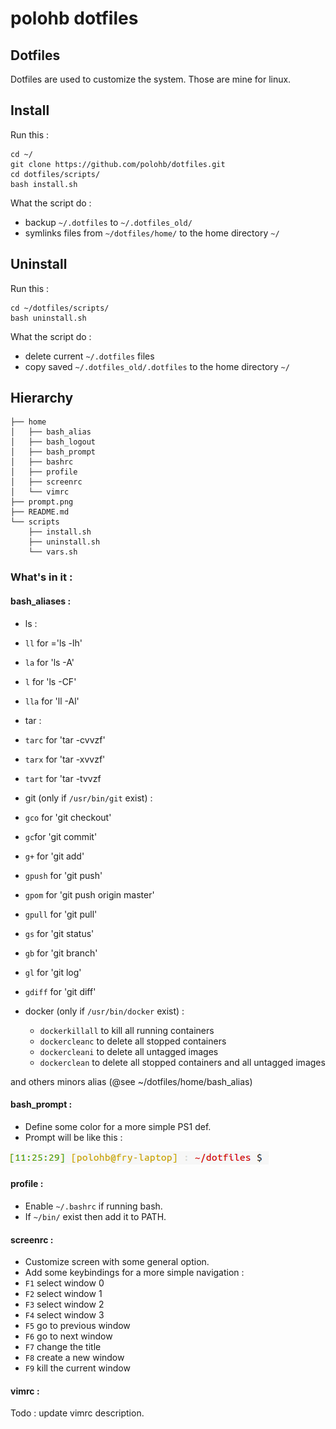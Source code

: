 # polohb dotfiles

## Dotfiles

Dotfiles are used to customize the system. Those are mine for linux.

## Install
Run this :
```
cd ~/
git clone https://github.com/polohb/dotfiles.git
cd dotfiles/scripts/
bash install.sh
```

What the script do :

 * backup `~/.dotfiles` to `~/.dotfiles_old/`
 * symlinks files from `~/dotfiles/home/` to the home directory `~/`


## Uninstall
Run this :
```
cd ~/dotfiles/scripts/
bash uninstall.sh
```

What the script do :

 * delete current `~/.dotfiles` files
 * copy saved `~/.dotfiles_old/.dotfiles` to the home directory `~/`



## Hierarchy
<!-- generated with tree -->
```
├── home
│   ├── bash_alias
│   ├── bash_logout
│   ├── bash_prompt
│   ├── bashrc
│   ├── profile
│   ├── screenrc
│   └── vimrc
├── prompt.png
├── README.md
└── scripts
    ├── install.sh
    ├── uninstall.sh
    └── vars.sh
```

### What's in it :

#### bash_aliases :

* ls :
 * `ll` for ='ls -lh'
 * `la` for 'ls -A'
 * `l` for 'ls -CF'
 * `lla` for 'll -Al'

* tar :
 * `tarc` for 'tar -cvvzf'
 * `tarx` for 'tar -xvvzf'
 * `tart` for 'tar -tvvzf

* git (only if `/usr/bin/git` exist) :
 * `gco` for 'git checkout'
 * `gc`for 'git commit'
 * `g+` for 'git add'
 * `gpush` for 'git push'
 * `gpom` for 'git push origin master'
 * `gpull` for 'git pull'
 * `gs` for 'git status'
 * `gb` for 'git branch'
 * `gl` for 'git log'
 * `gdiff` for 'git diff'

* docker (only if `/usr/bin/docker` exist) :
  * `dockerkillall` to kill all running containers
  * `dockercleanc` to delete all stopped containers
  * `dockercleani` to delete all untagged images
  * `dockerclean` to delete all stopped containers and all untagged images

and others minors alias (@see ~/dotfiles/home/bash_alias)


#### bash_prompt :

 * Define some color for a more simple PS1 def.
 * Prompt will be like this :

 ![Prompt Style](./prompt.png)



#### profile :

 * Enable `~/.bashrc` if running bash.
 * If `~/bin/` exist then add it to PATH.


#### screenrc :

 * Customize screen with some general option.
 * Add some keybindings for a more simple navigation :
  * `F1` select window 0
  * `F2` select window 1
  * `F3` select window 2
  * `F4` select window 3
  * `F5` go to previous window
  * `F6` go to next window
  * `F7` change the title
  * `F8` create a new window
  * `F9` kill the current window


#### vimrc :

Todo : update vimrc description.
